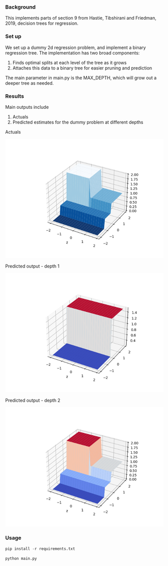 ### Background
This implements parts of section 9 from Hastie, Tibshirani and Friedman, 2019, decision trees for regression.

### Set up
We set up a dummy 2d regression problem, and implement a binary regression tree.
The implementation has two broad components:

1. Finds optimal splits at each level of the tree as it grows
2. Attaches this data to a binary tree for easier pruning and prediction

The main parameter in main.py is the MAX_DEPTH, which will grow out a deeper tree as needed.

### Results
Main outputs include
1. Actuals 
2. Predicted estimates for the dummy problem at different depths

Actuals

![alt text](y_actual.png)

Predicted output - depth 1

![alt text](y_pred_1.png)

Predicted output - depth 2

![alt text](y_pred_2.png)



### Usage
```python
pip install -r requirements.txt
```

```python
python main.py
```

